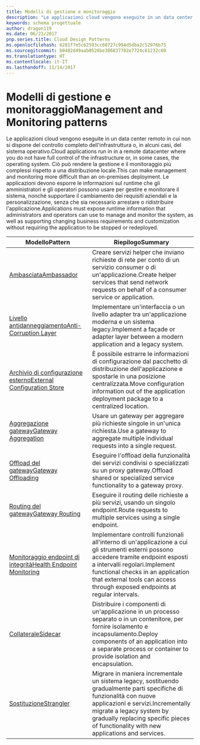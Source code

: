 ```yaml
---
title: Modelli di gestione e monitoraggio
description: "Le applicazioni cloud vengono eseguite in un data center remoto in cui non si dispone del controllo completo dell'infrastruttura o, in alcuni casi, del sistema operativo. Ciò può rendere la gestione e il monitoraggio più complessi rispetto a una distribuzione locale. Le applicazioni devono esporre le informazioni sul runtime che gli amministratori e gli operatori possono usare per gestire e monitorare il sistema, nonché supportare il cambiamento dei requisiti aziendali e la personalizzazione, senza che sia necessario arrestare o ridistribuire l'applicazione."
keywords: schema progettuale
author: dragon119
ms.date: 06/23/2017
pnp.series.title: Cloud Design Patterns
ms.openlocfilehash: 6281f7e5c62593cc60727c994d5dba2c52976b75
ms.sourcegitcommit: b0482d49aab0526be386837702e7724c61232c60
ms.translationtype: HT
ms.contentlocale: it-IT
ms.lasthandoff: 11/14/2017
---
```

# <a name="management-and-monitoring-patterns"></a><span data-ttu-id="5032c-106">Modelli di gestione e monitoraggio</span><span class="sxs-lookup"><span data-stu-id="5032c-106">Management and Monitoring patterns</span></span>

<span data-ttu-id="5032c-107">Le applicazioni cloud vengono eseguite in un data center remoto in cui non si dispone del controllo completo dell'infrastruttura o, in alcuni casi, del sistema operativo.</span><span class="sxs-lookup"><span data-stu-id="5032c-107">Cloud applications run in in a remote datacenter where you do not have full control of the infrastructure or, in some cases, the operating system.</span></span> <span data-ttu-id="5032c-108">Ciò può rendere la gestione e il monitoraggio più complessi rispetto a una distribuzione locale.</span><span class="sxs-lookup"><span data-stu-id="5032c-108">This can make management and monitoring more difficult than an on-premises deployment.</span></span> <span data-ttu-id="5032c-109">Le applicazioni devono esporre le informazioni sul runtime che gli amministratori e gli operatori possono usare per gestire e monitorare il sistema, nonché supportare il cambiamento dei requisiti aziendali e la personalizzazione, senza che sia necessario arrestare o ridistribuire l'applicazione.</span><span class="sxs-lookup"><span data-stu-id="5032c-109">Applications must expose runtime information that administrators and operators can use to manage and monitor the system, as well as supporting changing business requirements and customization without requiring the application to be stopped or redeployed.</span></span>

| <span data-ttu-id="5032c-110">Modello</span><span class="sxs-lookup"><span data-stu-id="5032c-110">Pattern</span></span> | <span data-ttu-id="5032c-111">Riepilogo</span><span class="sxs-lookup"><span data-stu-id="5032c-111">Summary</span></span> |
| ------- | ------- |
| [<span data-ttu-id="5032c-112">Ambasciata</span><span class="sxs-lookup"><span data-stu-id="5032c-112">Ambassador</span></span>](../ambassador.md) | <span data-ttu-id="5032c-113">Creare servizi helper che inviano richieste di rete per conto di un servizio consumer o di un'applicazione.</span><span class="sxs-lookup"><span data-stu-id="5032c-113">Create helper services that send network requests on behalf of a consumer service or application.</span></span> |
| [<span data-ttu-id="5032c-114">Livello antidanneggiamento</span><span class="sxs-lookup"><span data-stu-id="5032c-114">Anti-Corruption Layer</span></span>](../anti-corruption-layer.md) | <span data-ttu-id="5032c-115">Implementare un'interfaccia o un livello adapter tra un'applicazione moderna e un sistema legacy.</span><span class="sxs-lookup"><span data-stu-id="5032c-115">Implement a façade or adapter layer between a modern application and a legacy system.</span></span> |
| [<span data-ttu-id="5032c-116">Archivio di configurazione esterno</span><span class="sxs-lookup"><span data-stu-id="5032c-116">External Configuration Store</span></span>](../external-configuration-store.md) | <span data-ttu-id="5032c-117">È possibile estrarre le informazioni di configurazione dal pacchetto di distribuzione dell'applicazione e spostarle in una posizione centralizzata.</span><span class="sxs-lookup"><span data-stu-id="5032c-117">Move configuration information out of the application deployment package to a centralized location.</span></span> |
| [<span data-ttu-id="5032c-118">Aggregazione gateway</span><span class="sxs-lookup"><span data-stu-id="5032c-118">Gateway Aggregation</span></span>](../gateway-aggregation.md) | <span data-ttu-id="5032c-119">Usare un gateway per aggregare più richieste singole in un'unica richiesta.</span><span class="sxs-lookup"><span data-stu-id="5032c-119">Use a gateway to aggregate multiple individual requests into a single request.</span></span> |
| [<span data-ttu-id="5032c-120">Offload del gateway</span><span class="sxs-lookup"><span data-stu-id="5032c-120">Gateway Offloading</span></span>](../gateway-offloading.md) | <span data-ttu-id="5032c-121">Eseguire l'offload della funzionalità dei servizi condivisi o specializzati su un proxy gateway.</span><span class="sxs-lookup"><span data-stu-id="5032c-121">Offload shared or specialized service functionality to a gateway proxy.</span></span> |
| [<span data-ttu-id="5032c-122">Routing del gateway</span><span class="sxs-lookup"><span data-stu-id="5032c-122">Gateway Routing</span></span>](../gateway-routing.md) | <span data-ttu-id="5032c-123">Eseguire il routing delle richieste a più servizi, usando un singolo endpoint.</span><span class="sxs-lookup"><span data-stu-id="5032c-123">Route requests to multiple services using a single endpoint.</span></span> |
| [<span data-ttu-id="5032c-124">Monitoraggio endpoint di integrità</span><span class="sxs-lookup"><span data-stu-id="5032c-124">Health Endpoint Monitoring</span></span>](../health-endpoint-monitoring.md) | <span data-ttu-id="5032c-125">Implementare controlli funzionali all'interno di un'applicazione a cui gli strumenti esterni possono accedere tramite endpoint esposti a intervalli regolari.</span><span class="sxs-lookup"><span data-stu-id="5032c-125">Implement functional checks in an application that external tools can access through exposed endpoints at regular intervals.</span></span> |
| [<span data-ttu-id="5032c-126">Collaterale</span><span class="sxs-lookup"><span data-stu-id="5032c-126">Sidecar</span></span>](../sidecar.md) | <span data-ttu-id="5032c-127">Distribuire i componenti di un'applicazione in un processo separato o in un contenitore, per fornire isolamento e incapsulamento.</span><span class="sxs-lookup"><span data-stu-id="5032c-127">Deploy components of an application into a separate process or container to provide isolation and encapsulation.</span></span> |
| [<span data-ttu-id="5032c-128">Sostituzione</span><span class="sxs-lookup"><span data-stu-id="5032c-128">Strangler</span></span>](../strangler.md) | <span data-ttu-id="5032c-129">Migrare in maniera incrementale un sistema legacy, sostituendo gradualmente parti specifiche di funzionalità con nuove applicazioni e servizi.</span><span class="sxs-lookup"><span data-stu-id="5032c-129">Incrementally migrate a legacy system by gradually replacing specific pieces of functionality with new applications and services.</span></span> |
